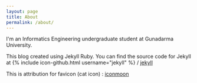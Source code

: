 ```yaml
---
layout: page
title: About
permalink: /about/
---
```


I'm an Informatics Engineering undergraduate student at Gunadarma University.

This blog created using Jekyll Ruby. You can find the source code for Jekyll at
{% include icon-github.html username="jekyll" %} /
[jekyll](https://github.com/jekyll/jekyll)

This is attribution for favicon (cat icon) : [iconmoon](http://www.flaticon.com/authors/icomoon)
